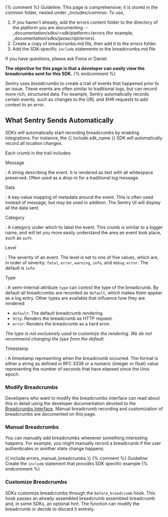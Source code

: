 {% comment %}
Guideline: This page is comprehensive; it is stored in the common folder, nested under _includes/common. To use, 

1. If you haven't already, add the errors content folder to the directory of the platform you are documenting -- _documentation/sdks/<sdk/platform>/errors (for example, _documentation/sdks/javascript/errors). 
2. Create a copy of breadcrumbs.md file, then add it to the errors folder. 
3. Add the SDK-specific `include` statements to the breadcrumbs.md file

If you have questions, please ask Fiona or Daniel. 

**The objective for this page is that a developer can easily view the breadcrumbs sent for this SDK.**
{% endcomment %}

Sentry uses _breadcrumbs_ to create a trail of events that happened prior to an issue. These events are often similar to traditional logs, but can record more rich, structured data. For example, Sentry automatically records certain events, such as changes to the URL and XHR requests to add context to an error. 

## What Sentry Sends Automatically

SDKs will automatically start recording breadcrumbs by enabling integrations. For instance, the {{ include.sdk_name }} SDK will automatically record all location changes. 

Each crumb in the trail includes:

Message

: A string describing the event. It is rendered as text with all whitespace preserved. Often used as a drop-in for a traditional log message.

Data

: A key-value mapping of metadata around the event. This is often used
  instead of message, but may be used in addition. The Sentry UI will display all the data sent.

Category

: A category under which to label the event. This crumb is similar to a logger
  name, and will let you more easily understand the area an event took place,
  such as `auth`.

Level

: The severity of an event. The level is set to one of five values, which are, in order of severity: `fatal`, `error`, `warning`, `info`, and `debug.error`.  The default is `info`.

Type

: A semi-internal attribute `type` can control the type
  of the breadcrumb. By default all breadcrumbs are recorded as `default`, which
  makes them appear as a log entry. Other types are available that
  influence how they are rendered:

  * `default`: The default breadcrumb rendering.
  * `http`: Renders the breadcrumb as HTTP request.
  * `error`: Renders the breadcrumb as a hard error.

  _The type is not exclusively used to customize the rendering.  We do not recommend changing
   the type from the default._

Timestamp

: A timestamp representing when the breadcrumb occurred. The format is either a string as defined in RFC 3339 or a numeric (integer or float) value representing the number of seconds that have elapsed since the Unix epoch.


### Modify Breadcrumbs

Developers who want to modify the breadcrumbs interface can read about this in detail using the developer documentation devoted to the [Breadcrumbs Interface](https://develop.sentry.dev/sdk/event-payloads/breadcrumbs/). Manual breadcrumb recording and customization of breadcrumbs are documented on this page.

### Manual Breadcrumbs

You can manually add breadcrumbs whenever something interesting happens. For example, you might manually record a breadcrumb if the user authenticates or another state change happens.

{{ include.errors_manual_breadcrumbs }}
{% comment %}
Guideline: Create the `include` statement that provides SDK specific example
{% endcomment %}

### Customize Breadcrumbs

SDKs customize breadcrumbs through the `before_breadcrumb` hook. This hook passes an already assembled breadcrumb assembled breadcrumb and, in some SDKs, an optional hint. The function can modify the breadcrumb or decide to discard it entirely.